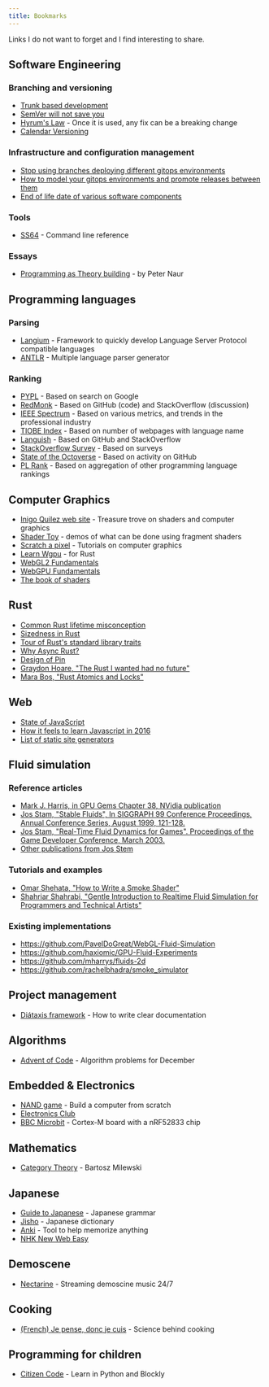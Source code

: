 ```yaml
---
title: Bookmarks
---
```


Links I do not want to forget and I find interesting to share.

## Software Engineering

### Branching and versioning
- [Trunk based development](https://trunkbaseddevelopment.com/)
- [SemVer will not save you](https://hynek.me/articles/semver-will-not-save-you/)
- [Hyrum's Law](https://www.hyrumslaw.com/) - Once it is used, any fix can be a breaking change
- [Calendar Versioning](https://calver.org/)

### Infrastructure and configuration management
- [Stop using branches deploying different gitops environments](https://codefresh.io/blog/stop-using-branches-deploying-different-gitops-environments/)
- [How to model your gitops environments and promote releases between them](https://codefresh.io/blog/how-to-model-your-gitops-environments-and-promote-releases-between-them/)
- [End of life date of various software components](https://endoflife.date/)

### Tools
- [SS64](https://ss64.com/) - Command line reference

### Essays
- [Programming as Theory building](https://gist.github.com/onlurking/fc5c81d18cfce9ff81bc968a7f342fb1) - by Peter Naur


## Programming languages

### Parsing
- [Langium](https://langium.org/) - Framework to quickly develop Language Server Protocol compatible languages
- [ANTLR](https://www.antlr.org/) - Multiple language parser generator

### Ranking
- [PYPL](https://pypl.github.io/) - Based on search on Google
- [RedMonk](https://redmonk.com/) - Based on GitHub (code) and StackOverflow (discussion)
- [IEEE Spectrum](https://spectrum.ieee.org/tag/top-programming-languages) - Based on various metrics, and trends in the professional industry
- [TIOBE Index](https://www.tiobe.com/tiobe-index/) - Based on number of webpages with language name
- [Languish](https://tjpalmer.github.io/languish/) - Based on GitHub and StackOverflow
- [StackOverflow Survey](https://survey.stackoverflow.co/) - Based on surveys
- [State of the Octoverse](https://octoverse.github.com/) - Based on activity on GitHub
- [PL Rank](https://plrank.com/) - Based on aggregation of other programming language rankings


## Computer Graphics

- [Inigo Quilez web site](https://iquilezles.org/) - Treasure trove on shaders and computer graphics
- [Shader Toy](https://www.shadertoy.com/) - demos of what can be done using fragment shaders
- [Scratch a pixel](https://www.scratchapixel.com/) - Tutorials on computer graphics
- [Learn Wgpu](https://sotrh.github.io/learn-wgpu/) - for Rust
- [WebGL2 Fundamentals](https://webgl2fundamentals.org/)
- [WebGPU Fundamentals](https://webgpufundamentals.org/)
- [The book of shaders](https://thebookofshaders.com/)


## Rust

- [Common Rust lifetime misconception](https://github.com/pretzelhammer/rust-blog/blob/master/posts/common-rust-lifetime-misconceptions.md)
- [Sizedness in Rust](https://github.com/pretzelhammer/rust-blog/blob/master/posts/sizedness-in-rust.md)
- [Tour of Rust's standard library traits](https://github.com/pretzelhammer/rust-blog/blob/master/posts/tour-of-rusts-standard-library-traits.md)
- [Why Async Rust?](https://without.boats/blog/why-async-rust/)
- [Design of Pin](https://without.boats/blog/pin/)
- [Graydon Hoare, "The Rust I wanted had no future"](https://graydon2.dreamwidth.org/307291.html)
- [Mara Bos, "Rust Atomics and Locks"](https://marabos.nl/atomics/)


## Web

- [State of JavaScript](https://stateofjs.com/)
- [How it feels to learn Javascript in 2016](https://hackernoon.com/how-it-feels-to-learn-javascript-in-2016-d3a717dd577f)
- [List of static site generators](https://jamstack.org/generators/)


## Fluid simulation

### Reference articles
- [Mark J. Harris, in GPU Gems Chapter 38, NVidia publication](https://developer.nvidia.com/gpugems/gpugems/part-vi-beyond-triangles/chapter-38-fast-fluid-dynamics-simulation-gpu)
- [Jos Stam, "Stable Fluids", In SIGGRAPH 99 Conference Proceedings, Annual Conference Series, August 1999, 121-128.](https://www.dgp.toronto.edu/people/stam/reality/Research/pdf/ns.pdf)
- [Jos Stam, "Real-Time Fluid Dynamics for Games". Proceedings of the Game Developer Conference, March 2003.](https://www.dgp.toronto.edu/public_user/stam/reality/Research/pdf/GDC03.pdf)
- [Other publications from Jos Stem](https://www.dgp.toronto.edu/public_user/stam/reality/Research/pub.html)

### Tutorials and examples
- [Omar Shehata, "How to Write a Smoke Shader"](https://code.tutsplus.com/how-to-write-a-smoke-shader--cms-25587t)
- [Shahriar Shahrabi, "Gentle Introduction to Realtime Fluid Simulation for Programmers and Technical Artists"](https://shahriyarshahrabi.medium.com/gentle-introduction-to-fluid-simulation-for-programmers-and-technical-artists-7c0045c40bac)

### Existing implementations
- https://github.com/PavelDoGreat/WebGL-Fluid-Simulation
- https://github.com/haxiomic/GPU-Fluid-Experiments
- https://github.com/mharrys/fluids-2d
- https://github.com/rachelbhadra/smoke_simulator


## Project management

-  [Diátaxis framework](https://diataxis.fr/) - How to write clear documentation 


## Algorithms

- [Advent of Code](https://adventofcode.com/) - Algorithm problems for December


## Embedded & Electronics

- [NAND game](https://nandgame.com/) - Build a computer from scratch
- [Electronics Club](https://electronicsclub.info/)
- [BBC Microbit](https://tech.microbit.org/) - Cortex-M board with a nRF52833 chip

## Mathematics

- [Category Theory](https://www.youtube.com/playlist?list=PLbgaMIhjbmEnaH_LTkxLI7FMa2HsnawM_) - Bartosz Milewski


## Japanese
- [Guide to Japanese](https://guidetojapanese.org/) - Japanese grammar
- [Jisho](https://jisho.org/) - Japanese dictionary
- [Anki](https://apps.ankiweb.net/) - Tool to help memorize anything
- [NHK New Web Easy](https://www3.nhk.or.jp/news/easy/)


## Demoscene

- [Nectarine](https://scenestream.net/) - Streaming demoscine music 24/7


## Cooking

- [(French) Je pense, donc je cuis](https://jepensedoncjecuis.com/) - Science behind cooking


## Programming for children

- [Citizen Code](https://app.citizencode.net/) - Learn in Python and Blockly